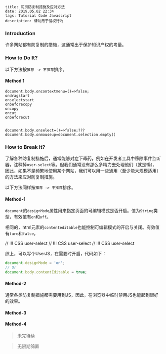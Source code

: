 ```
title: 网页防复制措施及应对方法
date: 2019.05.02 22:34
tags: Tutorial Code Javascript
description: 请勿用于侵权行为
```

### Introduction

许多网站都有防复制的措施，这通常出于保护知识产权的考量。

### How to Do It?

以下方法按`推荐 -> 不推荐`排序。

#### Method 1

```
document.body.oncontextmenu=()=>false;
ondragstart
onselectstart
onbeforecopy
oncopy
oncut
onbeforecut


document.body.onselect=()=>false;???
document.body.onmouseup=document.selection.empty()
```


### How to Break It?

了解各种防复制措施后，通常能够对症下<del>毒</del>药，例如在开发者工具中移除事件监听器，注释掉`user-select`等。但我们通常没有那么多精力去处理他们（就是懒），因此，如果不是频繁地使用某个网站，我们可以用一些通用（至少能大规模适用）的方法来应对防复制措施。

以下方法同样按`推荐 -> 不推荐`排序。

#### Method-1

`document`的`designMode`属性用来指定页面的可编辑模式是否开启。值为`String`类型，有效值有`on`和`off`。

相同的，html元素的`contenteditable`也能控制可编辑模式的开启与关闭。有效值有`ture`和`false`。

// !!! CSS user-select
// !!! CSS user-select
// !!! CSS user-select

综上，可以写个UserJS，在需要时开启，代码如下：

```javascript
document.designMode = 'on';
// Or
document.body.contentEditable = true;
```

#### Method-2

通常各类防复制措施都需要用到JS，因此，在浏览器中临时禁用JS也能起到很好的效果。

#### Method-3

#### Method-4


> 未完待续

> 无限期鸽置

